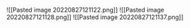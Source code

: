 ![[Pasted image 20220827121122.png]]
![[Pasted image 20220827121128.png]]
![[Pasted image 20220827121137.png]]
